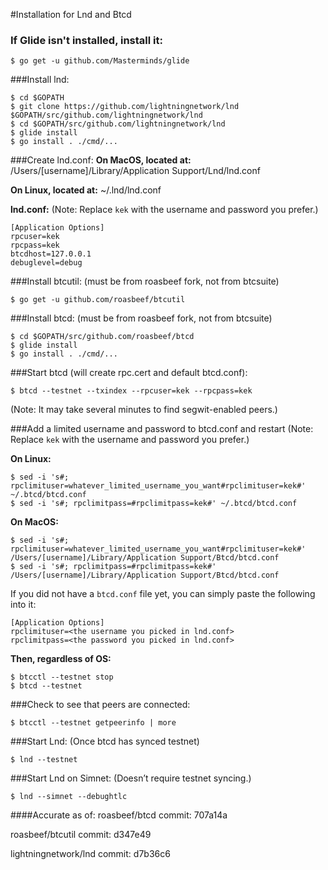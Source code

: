#Installation for Lnd and Btcd

### If Glide isn't installed, install it:
```
$ go get -u github.com/Masterminds/glide
```

###Install lnd:
```
$ cd $GOPATH
$ git clone https://github.com/lightningnetwork/lnd $GOPATH/src/github.com/lightningnetwork/lnd
$ cd $GOPATH/src/github.com/lightningnetwork/lnd
$ glide install
$ go install . ./cmd/...
```

###Create lnd.conf:
**On MacOS, located at:**
/Users/[username]/Library/Application Support/Lnd/lnd.conf

**On Linux, located at:**
~/.lnd/lnd.conf

**lnd.conf:**
(Note: Replace `kek` with the username and password you prefer.)
```
[Application Options]
rpcuser=kek
rpcpass=kek
btcdhost=127.0.0.1
debuglevel=debug
```

###Install btcutil: (must be from roasbeef fork, not from btcsuite)
```
$ go get -u github.com/roasbeef/btcutil
```

###Install btcd: (must be from roasbeef fork, not from btcsuite)
```
$ cd $GOPATH/src/github.com/roasbeef/btcd
$ glide install
$ go install . ./cmd/...
```

###Start btcd (will create rpc.cert and default btcd.conf):
```
$ btcd --testnet --txindex --rpcuser=kek --rpcpass=kek
```
(Note: It may take several minutes to find segwit-enabled peers.)

###Add a limited username and password to btcd.conf and restart
(Note: Replace `kek` with the username and password you prefer.)

**On Linux:**
```
$ sed -i 's#; rpclimituser=whatever_limited_username_you_want#rpclimituser=kek#' ~/.btcd/btcd.conf
$ sed -i 's#; rpclimitpass=#rpclimitpass=kek#' ~/.btcd/btcd.conf
```

**On MacOS:**
```
$ sed -i 's#; rpclimituser=whatever_limited_username_you_want#rpclimituser=kek#' /Users/[username]/Library/Application Support/Btcd/btcd.conf
$ sed -i 's#; rpclimitpass=#rpclimitpass=kek#' /Users/[username]/Library/Application Support/Btcd/btcd.conf
```

If you did not have a `btcd.conf` file yet, you can simply paste the following into it:
````
[Application Options]
rpclimituser=<the username you picked in lnd.conf>
rpclimitpass=<the password you picked in lnd.conf>
````

**Then, regardless of OS:**
```
$ btcctl --testnet stop
$ btcd --testnet
```

###Check to see that peers are connected:
```
$ btcctl --testnet getpeerinfo | more
```

###Start Lnd: (Once btcd has synced testnet)
```
$ lnd --testnet
```

###Start Lnd on Simnet: (Doesn’t require testnet syncing.)
```
$ lnd --simnet --debughtlc
```

####Accurate as of:
roasbeef/btcd commit: 707a14a

roasbeef/btcutil commit: d347e49

lightningnetwork/lnd commit: d7b36c6
